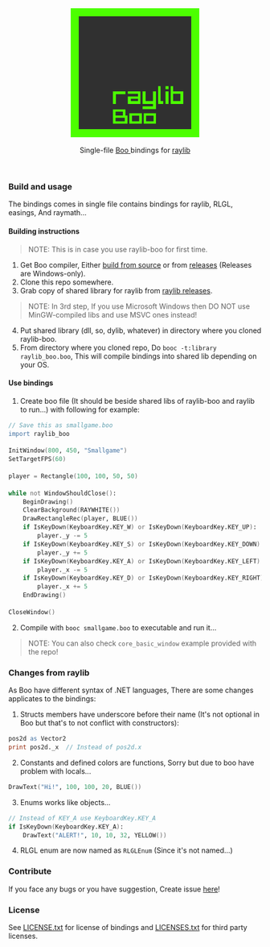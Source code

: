 <div align="center">
	<img src="raylib-boo.png" width="256", height="256"><br>
	<p>Single-file <a href="http://boo-language.github.io/">Boo </a>bindings for <a href="https://www.raylib.com">raylib</a></p>
</div>
<br>

### Build and usage

The bindings comes in single file contains bindings for raylib, RLGL, easings, And raymath...

#### Building instructions

> NOTE: This is in case you use raylib-boo for first time.

1. Get Boo compiler, Either [build from source](https://github.com/boo-lang/boo#build-tools) or from [releases](https://github.com/boo-lang/boo/releases) (Releases are Windows-only).
2. Clone this repo somewhere.
3. Grab copy of shared library for raylib from [raylib releases](https://github.com/raysan5/raylib/releases).

> NOTE: In 3rd step, If you use Microsoft Windows then DO NOT use MinGW-compiled libs and use MSVC ones instead!

4. Put shared library (dll, so, dylib, whatever) in directory where you cloned raylib-boo.
5. From directory where you cloned repo, Do `booc -t:library raylib_boo.boo`, This will compile bindings into shared lib depending on your OS.

#### Use bindings

1. Create boo file (It should be beside shared libs of raylib-boo and raylib to run...) with following for example:

```boo
// Save this as smallgame.boo
import raylib_boo

InitWindow(800, 450, "Smallgame")
SetTargetFPS(60)

player = Rectangle(100, 100, 50, 50)

while not WindowShouldClose():
	BeginDrawing()
	ClearBackground(RAYWHITE())
	DrawRectangleRec(player, BLUE())
	if IsKeyDown(KeyboardKey.KEY_W) or IsKeyDown(KeyboardKey.KEY_UP):
		player._y -= 5
	if IsKeyDown(KeyboardKey.KEY_S) or IsKeyDown(KeyboardKey.KEY_DOWN):
		player._y += 5
	if IsKeyDown(KeyboardKey.KEY_A) or IsKeyDown(KeyboardKey.KEY_LEFT):
		player._x -= 5
	if IsKeyDown(KeyboardKey.KEY_D) or IsKeyDown(KeyboardKey.KEY_RIGHT):
		player._x += 5
	EndDrawing()

CloseWindow()
```

2. Compile with `booc smallgame.boo` to executable and run it...

> NOTE: You can also check `core_basic_window` example provided with the repo!

### Changes from raylib

As Boo have different syntax of .NET languages, There are some changes applicates to the bindings:

1. Structs members have underscore before their name (It's not optional in Boo but that's to not conflict with constructors):

```boo
pos2d as Vector2
print pos2d._x  // Instead of pos2d.x
```

2. Constants and defined colors are functions, Sorry but due to boo have problem with locals...

```boo
DrawText("Hi!", 100, 100, 20, BLUE())
```

3. Enums works like objects...

```boo
// Instead of KEY_A use KeyboardKey.KEY_A
if IsKeyDown(KeyboardKey.KEY_A):
	DrawText("ALERT!", 10, 10, 32, YELLOW())
```

4. RLGL enum are now named as `RLGLEnum` (Since it's not named...)

### Contribute

If you face any bugs or you have suggestion, Create issue [here](https://github.com/Rabios/raylib-boo/issues/new)!

### License

See [LICENSE.txt](https://github.com/Rabios/raylib-boo/blob/master/LICENSE.txt) for license of bindings and [LICENSES.txt](https://github.com/Rabios/raylib-boo/blob/master/LICENSES.txt) for third party licenses.